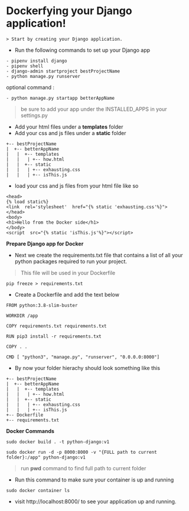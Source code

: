 #  Dockerfying your Django application!


	> Start by creating your Django application.

- Run the following commands to set up your Django app 
```
- pipenv install django
- pipenv shell
- django-admin startproject bestProjectName
- python manage.py runserver
```
optional command :
```
- python manage.py startapp betterAppName
```
> be sure to add your app under the INSTALLED_APPS in your settings.py

- Add your html files under a **templates** folder
- Add your css and js files under a **static** folder
```
+-- bestProjectName
|  +-- betterAppName
|   |  +-- templates
|   |   | +-- how.html
|   |  +-- static
|   |   | +-- exhausting.css
|   |   | +-- isThis.js
```
- load your css and js files from your html file like so
```
<head>
{% load static%}
<link  rel='stylesheet'  href="{% static 'exhausting.css'%}">
</head>
<body>
<h1>Hello from the Docker side</h1>
</body>
<script  src="{% static 'isThis.js'%}"></script>
```

**Prepare Django app for Docker**

- Next we create the requirements.txt file that contains a list of all your python packages required to run your project.
> This file will be used in your Dockerfile
```
pip freeze > requirements.txt
```
- Create a Dockerfile and add the text below
```
FROM python:3.8-slim-buster

WORKDIR /app

COPY requirements.txt requirements.txt

RUN pip3 install -r requirements.txt

COPY . .

CMD [ "python3", "manage.py", "runserver", "0.0.0.0:8000"]
```
- By now your folder hierachy should look something like this 
```
+-- bestProjectName
|  +-- betterAppName
|   |  +-- templates
|   |   | +-- how.html
|   |  +-- static
|   |   | +-- exhausting.css
|   |   | +-- isThis.js
+-- Dockerfile
+-- requirements.txt
```
**Docker Commands**

```
sudo docker build . -t python-django:v1

sudo docker run -d -p 8000:8000 -v "{FULL path to current folder}:/app" python-django:v1
```
> run **pwd** command to find full path to current folder

- Run this command to make sure your container is up and running
```
sudo docker container ls
```
-  visit http://localhost:8000/ to see your application up and running.